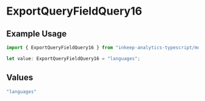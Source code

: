 # ExportQueryFieldQuery16

## Example Usage

```typescript
import { ExportQueryFieldQuery16 } from "inkeep-analytics-typescript/models/operations";

let value: ExportQueryFieldQuery16 = "languages";
```

## Values

```typescript
"languages"
```